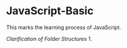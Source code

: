 # JavaScript-Basic
 This marks the learning process of JavaScript.

*Clarification of Folder Structures* 
1. 